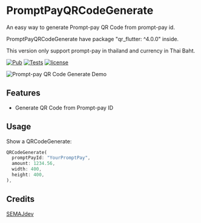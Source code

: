 # PromptPayQRCodeGenerate

An easy way to generate Prompt-pay QR Code from prompt-pay id.

PromptPayQRCodeGenerate have package "qr_flutter: ^4.0.0" inside.

This version only support prompt-pay in thailand and currency in Thai Baht.

[![Pub](https://img.shields.io/pub/v/promptpay_qrcode_generate.svg)](https://pub.dartlang.org/packages/promptpay_qrcode_generate)
[![Tests](https://github.com/SEMAJdev/promptpay_qrcode_generate/actions/workflows/dart.yml/badge.svg)](https://github.com/SEMAJdev/promptpay_qrcode_generate/actions/workflows/dart.yml)
[![license](https://img.shields.io/github/license/SEMAJdev/promptpay_qrcode_generate)](https://github.com/SEMAJdev/promptpay_qrcode_generate/blob/main/LICENSE)


![Prompt-pay QR Code Generate Demo](https://github.com/SEMAJdev/promptpay_qrcode_generate/blob/main/demo_images/demo_promptpay_qrcode_generate.png?raw=true "Prompt-pay QR Code Generate Demo")

## Features

* Generate QR Code from Prompt-pay ID

## Usage

Show a QRCodeGenerate:
```dart
QRCodeGenerate(
  promptPayId: "YourPromptPay",
  amount: 1234.56,
  width: 400,
  height: 400,
),
```

## Credits
[SEMAJdev](https://github.com/SEMAJdev/)
